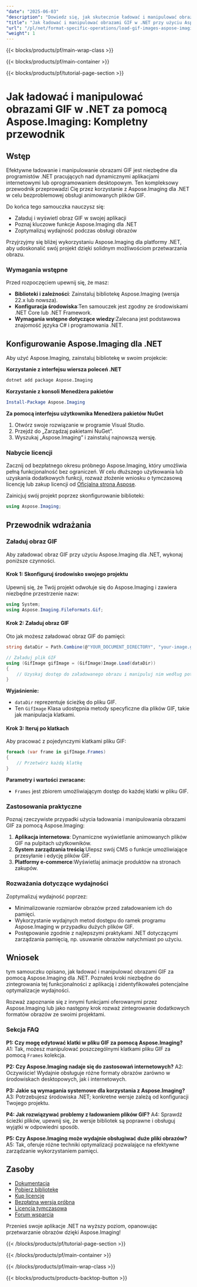 ```yaml
---
"date": "2025-06-03"
"description": "Dowiedz się, jak skutecznie ładować i manipulować obrazami GIF w aplikacjach .NET przy użyciu Aspose.Imaging. Ten kompleksowy przewodnik obejmuje konfigurację, przykłady kodu i wskazówki dotyczące wydajności."
"title": "Jak ładować i manipulować obrazami GIF w .NET przy użyciu Aspose.Imaging? Kompletny przewodnik"
"url": "/pl/net/format-specific-operations/load-gif-images-aspose-imaging-net-tutorial/"
"weight": 1
---
```


{{< blocks/products/pf/main-wrap-class >}}

{{< blocks/products/pf/main-container >}}

{{< blocks/products/pf/tutorial-page-section >}}
# Jak ładować i manipulować obrazami GIF w .NET za pomocą Aspose.Imaging: Kompletny przewodnik

## Wstęp

Efektywne ładowanie i manipulowanie obrazami GIF jest niezbędne dla programistów .NET pracujących nad dynamicznymi aplikacjami internetowymi lub oprogramowaniem desktopowym. Ten kompleksowy przewodnik przeprowadzi Cię przez korzystanie z Aspose.Imaging dla .NET w celu bezproblemowej obsługi animowanych plików GIF.

Do końca tego samouczka nauczysz się:
- Załaduj i wyświetl obraz GIF w swojej aplikacji
- Poznaj kluczowe funkcje Aspose.Imaging dla .NET
- Zoptymalizuj wydajność podczas obsługi obrazów

Przyjrzyjmy się bliżej wykorzystaniu Aspose.Imaging dla platformy .NET, aby udoskonalić swój projekt dzięki solidnym możliwościom przetwarzania obrazu.

### Wymagania wstępne

Przed rozpoczęciem upewnij się, że masz:
- **Biblioteki i zależności**: Zainstaluj bibliotekę Aspose.Imaging (wersja 22.x lub nowsza).
- **Konfiguracja środowiska**:Ten samouczek jest zgodny ze środowiskami .NET Core lub .NET Framework.
- **Wymagania wstępne dotyczące wiedzy**:Zalecana jest podstawowa znajomość języka C# i programowania .NET.

## Konfigurowanie Aspose.Imaging dla .NET

Aby użyć Aspose.Imaging, zainstaluj bibliotekę w swoim projekcie:

**Korzystanie z interfejsu wiersza poleceń .NET**

```bash
dotnet add package Aspose.Imaging
```

**Korzystanie z konsoli Menedżera pakietów**

```powershell
Install-Package Aspose.Imaging
```

**Za pomocą interfejsu użytkownika Menedżera pakietów NuGet**

1. Otwórz swoje rozwiązanie w programie Visual Studio.
2. Przejdź do „Zarządzaj pakietami NuGet”.
3. Wyszukaj „Aspose.Imaging” i zainstaluj najnowszą wersję.

### Nabycie licencji

Zacznij od bezpłatnego okresu próbnego Aspose.Imaging, który umożliwia pełną funkcjonalność bez ograniczeń. W celu dłuższego użytkowania lub uzyskania dodatkowych funkcji, rozważ złożenie wniosku o tymczasową licencję lub zakup licencji od [Oficjalna strona Aspose](https://purchase.aspose.com/buy).

Zainicjuj swój projekt poprzez skonfigurowanie biblioteki:

```csharp
using Aspose.Imaging;
```

## Przewodnik wdrażania

### Załaduj obraz GIF

Aby załadować obraz GIF przy użyciu Aspose.Imaging dla .NET, wykonaj poniższe czynności.

#### Krok 1: Skonfiguruj środowisko swojego projektu

Upewnij się, że Twój projekt odwołuje się do Aspose.Imaging i zawiera niezbędne przestrzenie nazw:

```csharp
using System;
using Aspose.Imaging.FileFormats.Gif;
```

#### Krok 2: Załaduj obraz GIF

Oto jak możesz załadować obraz GIF do pamięci:

```csharp
string dataDir = Path.Combine(@"YOUR_DOCUMENT_DIRECTORY", "your-image.gif");

// Załaduj plik GIF
using (GifImage gifImage = (GifImage)Image.Load(dataDir))
{
    // Uzyskaj dostęp do załadowanego obrazu i manipuluj nim według potrzeb
}
```

**Wyjaśnienie:**
- `dataDir` reprezentuje ścieżkę do pliku GIF.
- Ten `GifImage` Klasa udostępnia metody specyficzne dla plików GIF, takie jak manipulacja klatkami.

#### Krok 3: Iteruj po klatkach

Aby pracować z pojedynczymi klatkami pliku GIF:

```csharp
foreach (var frame in gifImage.Frames)
{
    // Przetwórz każdą klatkę
}
```

**Parametry i wartości zwracane:**
- `Frames` jest zbiorem umożliwiającym dostęp do każdej klatki w pliku GIF.

### Zastosowania praktyczne

Poznaj rzeczywiste przypadki użycia ładowania i manipulowania obrazami GIF za pomocą Aspose.Imaging:
1. **Aplikacja internetowa**: Dynamiczne wyświetlanie animowanych plików GIF na pulpitach użytkowników.
2. **System zarządzania treścią**:Ulepsz swój CMS o funkcje umożliwiające przesyłanie i edycję plików GIF.
3. **Platformy e-commerce**:Wyświetlaj animacje produktów na stronach zakupów.

### Rozważania dotyczące wydajności

Zoptymalizuj wydajność poprzez:
- Minimalizowanie rozmiarów obrazów przed załadowaniem ich do pamięci.
- Wykorzystanie wydajnych metod dostępu do ramek programu Aspose.Imaging w przypadku dużych plików GIF.
- Postępowanie zgodnie z najlepszymi praktykami .NET dotyczącymi zarządzania pamięcią, np. usuwanie obrazów natychmiast po użyciu.

## Wniosek

tym samouczku opisano, jak ładować i manipulować obrazami GIF za pomocą Aspose.Imaging dla .NET. Poznałeś kroki niezbędne do zintegrowania tej funkcjonalności z aplikacją i zidentyfikowałeś potencjalne optymalizacje wydajności.

Rozważ zapoznanie się z innymi funkcjami oferowanymi przez Aspose.Imaging lub jako następny krok rozważ zintegrowanie dodatkowych formatów obrazów ze swoimi projektami.

### Sekcja FAQ

**P1: Czy mogę edytować klatki w pliku GIF za pomocą Aspose.Imaging?**
A1: Tak, możesz manipulować poszczególnymi klatkami pliku GIF za pomocą `Frames` kolekcja.

**P2: Czy Aspose.Imaging nadaje się do zastosowań internetowych?**
A2: Oczywiście! Wydajnie obsługuje różne formaty obrazów zarówno w środowiskach desktopowych, jak i internetowych.

**P3: Jakie są wymagania systemowe dla korzystania z Aspose.Imaging?**
A3: Potrzebujesz środowiska .NET; konkretne wersje zależą od konfiguracji Twojego projektu.

**P4: Jak rozwiązywać problemy z ładowaniem plików GIF?**
A4: Sprawdź ścieżki plików, upewnij się, że wersje bibliotek są poprawne i obsługuj wyjątki w odpowiedni sposób.

**P5: Czy Aspose.Imaging może wydajnie obsługiwać duże pliki obrazów?**
A5: Tak, oferuje różne techniki optymalizacji pozwalające na efektywne zarządzanie wykorzystaniem pamięci.

## Zasoby
- [Dokumentacja](https://reference.aspose.com/imaging/net/)
- [Pobierz bibliotekę](https://releases.aspose.com/imaging/net/)
- [Kup licencję](https://purchase.aspose.com/buy)
- [Bezpłatna wersja próbna](https://releases.aspose.com/imaging/net/)
- [Licencja tymczasowa](https://purchase.aspose.com/temporary-license/)
- [Forum wsparcia](https://forum.aspose.com/c/imaging/10)

Przenieś swoje aplikacje .NET na wyższy poziom, opanowując przetwarzanie obrazów dzięki Aspose.Imaging!

{{< /blocks/products/pf/tutorial-page-section >}}

{{< /blocks/products/pf/main-container >}}

{{< /blocks/products/pf/main-wrap-class >}}

{{< blocks/products/products-backtop-button >}}